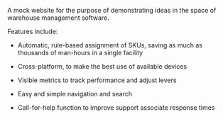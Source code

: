 A mock website for the purpose of demonstrating ideas in the space of warehouse management software.

Features include:

* Automatic, rule-based assignment of SKUs, saving as much as thousands of man-hours in a single facility

* Cross-platform, to make the best use of available devices

* Visible metrics to track performance and adjust levers

* Easy and simple navigation and search

* Call-for-help function to improve support associate response times
